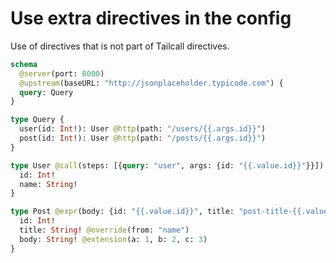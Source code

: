 # Use extra directives in the config

Use of directives that is not part of Tailcall directives.

```graphql @config
schema
  @server(port: 8000)
  @upstream(baseURL: "http://jsonplaceholder.typicode.com") {
  query: Query
}

type Query {
  user(id: Int!): User @http(path: "/users/{{.args.id}}")
  post(id: Int!): User @http(path: "/posts/{{.args.id}}")
}

type User @call(steps: [{query: "user", args: {id: "{{.value.id}}"}}]) @shareable {
  id: Int!
  name: String!
}

type Post @expr(body: {id: "{{.value.id}}", title: "post-title-{{.value.id}}"}) {
  id: Int!
  title: String! @override(from: "name")
  body: String! @extension(a: 1, b: 2, c: 3)
}
```
